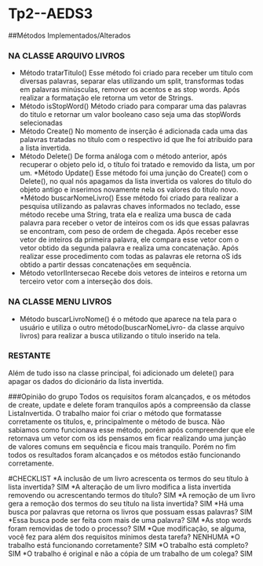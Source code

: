 # Tp2--AEDS3
##Métodos Implementados/Alterados
### NA CLASSE ARQUIVO LIVROS
* Método tratarTitulo()
Esse método foi criado para receber um titulo com diversas palavras, separar elas utilizando um split, transformas todas em palavras minúsculas, remover os acentos e as stop words. Após realizar a formatação ele retorna um vetor de Strings.
* Método isStopWord()
Método criado para comparar uma das palavras do titulo e retornar um valor booleano caso seja uma das stopWords selecionadas
* Método Create()
No momento de inserção é adicionada cada uma das palavras tratadas no título com o  respectivo id que lhe foi atribuído para a lista invertida.
* Método Delete()
De forma análoga com o método anterior, após recuperar o objeto pelo id, o título foi tratado e removido da lista, um por um.
*Método Update()
Esse método foi uma junção do Create() com o Delete(), no qual nós apagamos da lista invertida os valores do titulo do objeto antigo e inserimos novamente nela os valores do titulo novo.
*Método  buscarNomeLivro()
Esse método foi criado para realizar a pesquisa utilizando as palavras chaves informados no teclado, esse método recebe uma String, trata ela e realiza uma busca de cada palavra para receber o vetor de inteiros com os ids que essas palavras se encontram, com peso de ordem de chegada. Após receber esse vetor de inteiros da primeira palavra, ele compara esse vetor com o vetor obtido da segunda palavra e realiza uma concatenação. Após realizar esse procedimento com todas as palavras ele retorna oS ids obtido a partir dessas concatenações em sequência.
* Método vetorIIntersecao
Recebe dois vetores de inteiros e retorna um terceiro vetor com a interseção dos dois.
### NA CLASSE MENU LIVROS
* Método buscarLivroNome()
é o método que aparece na tela para o usuário e utiliza o outro método(buscarNomeLivro- da classe arquivo livros) para realizar a busca utilizando o titulo inserido na tela.

### RESTANTE
Além de tudo isso na classe principal, foi adicionado um delete() para apagar os dados do dicionário da lista invertida.

###Opinião do grupo
Todos os requisitos foram alcançados, e os métodos de create, update e delete foram tranquilos após a compreensão da classe ListaInvertida. O trabalho maior foi criar o método que formatasse corretamente os titulos, e, principalmente o método de busca. Não sabiamos como funcionava esse método, porém após compreender que ele retornava um vetor com os ids pensamos em ficar realizando uma junção de valores comuns em sequência e ficou mais tranquilo. Porém no fim todos os resultados foram alcançados e os métodos estão funcionando corretamente.

#CHECKLIST
*A inclusão de um livro acrescenta os termos do seu título à lista invertida? SIM 
*A alteração de um livro modifica a lista invertida removendo ou acrescentando termos do título? SIM
*A remoção de um livro gera a remoção dos termos do seu título na lista invertida? SIM
*Há uma busca por palavras que retorna os livros que possuam essas palavras? SIM
*Essa busca pode ser feita com mais de uma palavra? SIM
*As stop words foram removidas de todo o processo? SIM
*Que modificação, se alguma, você fez para além dos requisitos mínimos desta tarefa? NENHUMA
*O trabalho está funcionando corretamente? SIM
*O trabalho está completo? SIM
*O trabalho é original e não a cópia de um trabalho de um colega? SIM
